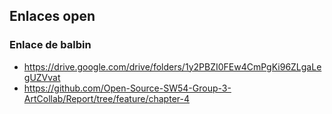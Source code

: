 ## Enlaces open
### Enlace de balbin
* https://drive.google.com/drive/folders/1y2PBZI0FEw4CmPgKi96ZLgaLegUZVvat
* https://github.com/Open-Source-SW54-Group-3-ArtCollab/Report/tree/feature/chapter-4